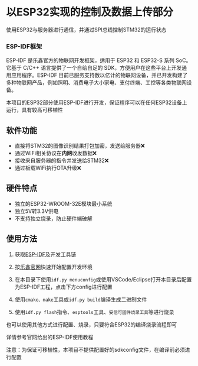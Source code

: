# 以ESP32实现的控制及数据上传部分

使用ESP32与服务器进行通信，并通过SPI总线控制STM32的运行状态

### ESP-IDF框架

ESP-IDF 是乐鑫官方的物联网开发框架，适用于 ESP32 和 ESP32-S 系列 SoC。它基于 C/C++ 语言提供了一个自给自足的 SDK，方便用户在这些平台上开发通用应用程序。ESP-IDF 目前已服务支持数以亿计的物联网设备，并已开发构建了多种物联网产品，例如照明、消费电子大小家电、支付终端、工控等各类物联网设备。 

本项目的ESP32部分使用ESP-IDF进行开发，保证程序可以在任何ESP32设备上运行，具有较高可移植性

## 软件功能

* 直接将STM32的图像识别结果打包加密，发送给服务器❌
* 通过WiFi相关协议在**内网**收发数据❌
* 接收来自服务器的指令并发送给STM32❌
* 通过板载WiFi执行OTA升级❌

## 硬件特点

* 独立的ESP32-WROOM-32E模块最小系统
* 独立5V转3.3V供电
* 不支持独立烧录，防止硬件端破解

## 使用方法

1. 获取[ESP-IDF](https://github.com/espressif/esp-idf)及开发工具链

2. 按[乐鑫官网](https://docs.espressif.com/projects/esp-idf/zh_CN/release-v4.1/index.html)快速开始配置开发环境

3. 在本目录下使用`idf.py menuconfig`或使用VSCode/Eclipse打开本目录后配置为ESP-IDF工程，点击下方config进行配置

4. 使用`cmake、make`工具或`idf.py build`编译生成二进制文件

6. 使用`idf.py flash`指令、`esptools`工具、`安信可固件烧录工具`等进行烧录

也可以使用其他方式进行配置、烧录，只要符合ESP32的编译烧录流程即可

详情参考官网给出的ESP-IDF使用教程

注意：为保证可移植性，本项目不提供配置好的sdkconfig文件，在编译前必须进行配置

